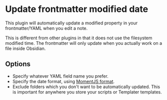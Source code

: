 # Update frontmatter modified date

This plugin will automatically update a modified property in your frontmatter/YAML when you edit a note.

This is different from other plugins in that it does not use the filesystem modified time. The frontmatter will only
update when you actually work on a file inside Obsidian.

## Options

- Specify whatever YAML field name you prefer.
- Specify the date format, using [MomentJS format](https://momentjs.com/docs/#/displaying/format/).
- Exclude folders which you don't want to be automatically updated. This is important for anywhere you store your scripts or Templater templates.
